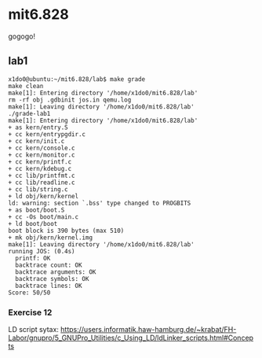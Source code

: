 # mit6.828

gogogo!


## lab1

```
x1do0@ubuntu:~/mit6.828/lab$ make grade
make clean
make[1]: Entering directory '/home/x1do0/mit6.828/lab'
rm -rf obj .gdbinit jos.in qemu.log
make[1]: Leaving directory '/home/x1do0/mit6.828/lab'
./grade-lab1
make[1]: Entering directory '/home/x1do0/mit6.828/lab'
+ as kern/entry.S
+ cc kern/entrypgdir.c
+ cc kern/init.c
+ cc kern/console.c
+ cc kern/monitor.c
+ cc kern/printf.c
+ cc kern/kdebug.c
+ cc lib/printfmt.c
+ cc lib/readline.c
+ cc lib/string.c
+ ld obj/kern/kernel
ld: warning: section `.bss' type changed to PROGBITS
+ as boot/boot.S
+ cc -Os boot/main.c
+ ld boot/boot
boot block is 390 bytes (max 510)
+ mk obj/kern/kernel.img
make[1]: Leaving directory '/home/x1do0/mit6.828/lab'
running JOS: (0.4s)
  printf: OK
  backtrace count: OK
  backtrace arguments: OK
  backtrace symbols: OK
  backtrace lines: OK
Score: 50/50
```

### Exercise 12

LD script sytax: https://users.informatik.haw-hamburg.de/~krabat/FH-Labor/gnupro/5_GNUPro_Utilities/c_Using_LD/ldLinker_scripts.html#Concepts

